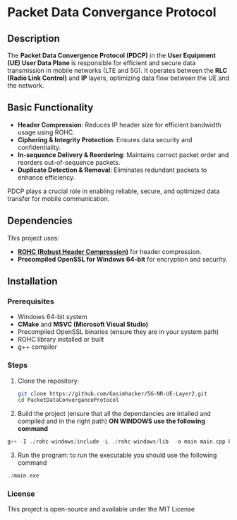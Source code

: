 # Packet Data Convergance Protocol

## Description

The **Packet Data Convergence Protocol (PDCP)** in the **User Equipment (UE) User Data Plane** is responsible for efficient and secure data transmission in mobile networks (LTE and 5G). It operates between the **RLC (Radio Link Control)** and **IP** layers, optimizing data flow between the UE and the network.

## Basic Functionality

- **Header Compression**: Reduces IP header size for efficient bandwidth usage using ROHC.
- **Ciphering & Integrity Protection**: Ensures data security and confidentiality.
- **In-sequence Delivery & Reordering**: Maintains correct packet order and reorders out-of-sequence packets.
- **Duplicate Detection & Removal**: Eliminates redundant packets to enhance efficiency.

PDCP plays a crucial role in enabling reliable, secure, and optimized data transfer for mobile communication.

## Dependencies

This project uses:

- **[ROHC (Robust Header Compression)](https://rohc-lib.org/)** for header compression.
- **Precompiled OpenSSL for Windows 64-bit** for encryption and security.

## Installation

### Prerequisites

- Windows 64-bit system
- **CMake** and **MSVC (Microsoft Visual Studio)**
- Precompiled OpenSSL binaries (ensure they are in your system path)
- ROHC library installed or built
- g++ compiler

### Steps

1. Clone the repository:
   ```bash
   git clone https://github.com/Gasimhacker/5G-NR-UE-Layer2.git
   cd PacketDataConverganceProtocol
   ```
2. Build the project (ensure that all the dependancies are intalled and compiled and in the right path)
   **ON WINDOWS use the following command**

```go
g++ -I ./rohc-windows/include -L ./rohc-windows/lib  -o main main.cpp PDCP.cpp ../IpPacketGenerator/IpPacket.cpp ../IpPacketGenerator/IpHeader.cpp ../IpPacketGenerator/RandomIpPacketGenerator.cpp -lrohc -lws2_32 -lssl -lcrypto
```

3. Run the program:
   to run the executable you should use the following command

```go
./main.exe
```

### License

This project is open-source and available under the MIT License
